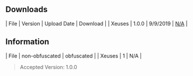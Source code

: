 ## Downloads
| File | Version | Upload Date | Download |
| Xeuses | 1.0.0 | 9/9/2019 | <a href="https://google.com">N/A</a> |

## Information
| File | non-obfuscated | obfuscated | 
| Xeuses | 1 | N/A |

> Accepted Version: 1.0.0
